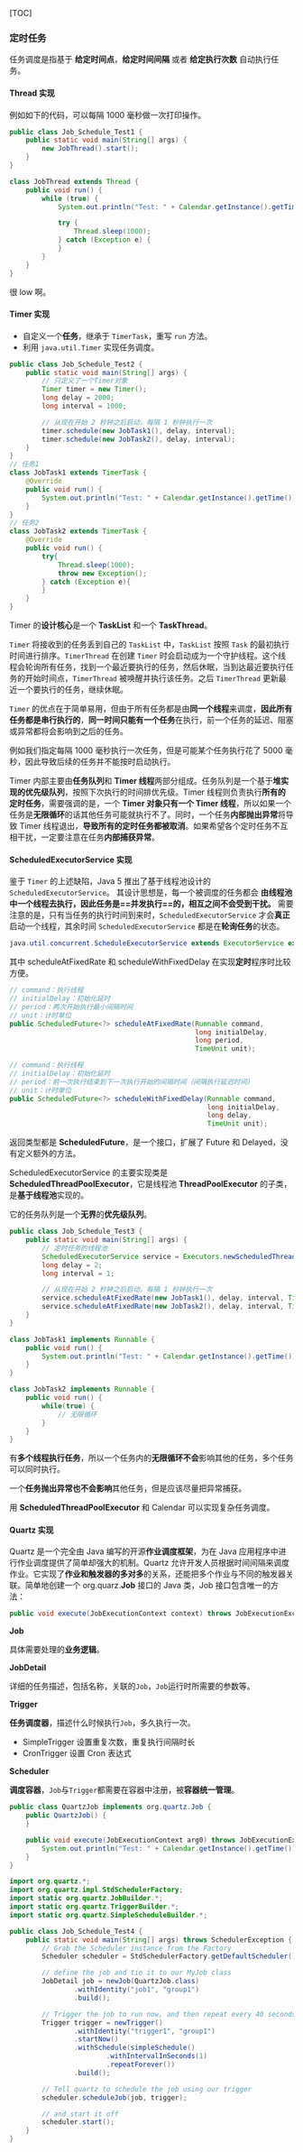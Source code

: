 [TOC]

### 定时任务

任务调度是指基于 **给定时间点**，**给定时间间隔** 或者 **给定执行次数** 自动执行任务。

#### Thread 实现

例如如下的代码，可以每隔 1000 毫秒做一次打印操作。

```java
public class Job_Schedule_Test1 {
    public static void main(String[] args) {
        new JobThread().start();
    }
}

class JobThread extends Thread {
    public void run() {
        while (true) {
            System.out.println("Test: " + Calendar.getInstance().getTime());

            try {
                Thread.sleep(1000);
            } catch (Exception e) {
            }
        }
    }
}
```

很 low 啊。



#### Timer 实现

- 自定义一个**任务**，继承于 `TimerTask`，重写 `run` 方法。
- 利用 `java.util.Timer` 实现任务调度。

```java
public class Job_Schedule_Test2 {
    public static void main(String[] args) {
        // 只定义了一个Timer对象
        Timer timer = new Timer();
        long delay = 2000;
        long interval = 1000;

        // 从现在开始 2 秒钟之后启动，每隔 1 秒钟执行一次
        timer.schedule(new JobTask1(), delay, interval);
        timer.schedule(new JobTask2(), delay, interval);
    }
}
// 任务1
class JobTask1 extends TimerTask {
    @Override
    public void run() {
        System.out.println("Test: " + Calendar.getInstance().getTime());
    }
}
// 任务2
class JobTask2 extends TimerTask {
    @Override
    public void run() {
        try{
            Thread.sleep(1000);
            throw new Exception();
        } catch (Exception e){
        }
    }
}
```

Timer 的**设计核心**是一个 **TaskList** 和一个 **TaskThread**。

`Timer` 将接收到的任务丢到自己的 `TaskList` 中，`TaskList` 按照 `Task` 的最初执行时间进行排序。`TimerThread` 在创建 `Timer` 时会启动成为一个守护线程。这个线程会轮询所有任务，找到一个最近要执行的任务，然后休眠，当到达最近要执行任务的开始时间点，`TimerThread` 被唤醒并执行该任务。之后 `TimerThread` 更新最近一个要执行的任务，继续休眠。

`Timer` 的优点在于简单易用，但由于所有任务都是由**同一个线程**来调度，**因此所有任务都是串行执行的**，**同一时间只能有一个任务**在执行，前一个任务的延迟、阻塞或异常都将会影响到之后的任务。

例如我们指定每隔 1000 毫秒执行一次任务，但是可能某个任务执行花了 5000 毫秒，因此导致后续的任务并不能按时启动执行。

Timer 内部主要由**任务队列**和 **Timer 线程**两部分组成。任务队列是一个基于**堆实现的优先级队列**，按照下次执行的时间排优先级。Timer 线程则负责执行**所有的定时任务**，需要强调的是，一个 **Timer 对象只有一个 Timer 线程**，所以如果一个任务是**无限循环**的话其他任务可能就执行不了。同时，一个任务**内部抛出异常**将导致 Timer 线程退出，**导致所有的定时任务都被取消**。如果希望各个定时任务不互相干扰，一定要注意在任务**内部捕获异常**。

 

#### ScheduledExecutorService 实现

鉴于 `Timer` 的上述缺陷，Java 5 推出了基于线程池设计的 `ScheduledExecutorService`。
其设计思想是，每一个被调度的任务都会 **由线程池中一个线程去执行，因此任务是==并发执行==的，相互之间不会受到干扰。**
需要注意的是，只有当任务的执行时间到来时，`ScheduledExecutorService` 才会**真正**启动一个线程，其余时间 `ScheduledExecutorService` 都是在**轮询任务**的状态。

```java
java.util.concurrent.ScheduleExecutorService extends ExecutorService extends Executor
```

其中 scheduleAtFixedRate 和 scheduleWithFixedDelay 在实现**定时**程序时比较方便。

```java
// command：执行线程
// initialDelay：初始化延时
// period：两次开始执行最小间隔时间
// unit：计时单位
public ScheduledFuture<?> scheduleAtFixedRate(Runnable command, 
                                              long initialDelay, 
                                              long period, 
                                              TimeUnit unit);
```

```java
// command：执行线程
// initialDelay：初始化延时
// period：前一次执行结束到下一次执行开始的间隔时间（间隔执行延迟时间）
// unit：计时单位
public ScheduledFuture<?> scheduleWithFixedDelay(Runnable command, 
                                                 long initialDelay, 
                                                 long delay, 
                                                 TimeUnit unit);
```

返回类型都是 **ScheduledFuture**，是一个接口，扩展了 Future 和 Delayed，没有定义额外的方法。

ScheduledExecutorService 的主要实现类是 **ScheduledThreadPoolExecutor**，它是线程池 **ThreadPoolExecutor** 的子类，是**基于线程池**实现的。

它的任务队列是一个**无界**的**优先级队列**。

```java
public class Job_Schedule_Test3 {
    public static void main(String[] args) {
        // 定时任务的线程池
        ScheduledExecutorService service = Executors.newScheduledThreadPool(10);
        long delay = 2;
        long interval = 1;

        // 从现在开始 2 秒钟之后启动，每隔 1 秒钟执行一次
        service.scheduleAtFixedRate(new JobTask1(), delay, interval, TimeUnit.SECONDS);
        service.scheduleAtFixedRate(new JobTask2(), delay, interval, TimeUnit.SECONDS);
    }
}

class JobTask1 implements Runnable {
    public void run() {
        System.out.println("Test: " + Calendar.getInstance().getTime());
    }
}

class JobTask2 implements Runnable {
    public void run() {
        while(true) {
            // 无限循环
        }
    }
}
```

有**多个线程执行任务**，所以一个任务内的**无限循环不会**影响其他的任务，多个任务可以同时执行。

一个**任务抛出异常也不会影响**其他任务，但是应该尽量把异常捕获。

用 **ScheduledThreadPoolExecutor** 和 Calendar 可以实现复杂任务调度。



#### Quartz 实现

Quartz 是一个完全由 Java 编写的开源**作业调度框架**，为在 Java 应用程序中进行作业调度提供了简单却强大的机制。Quartz 允许开发人员根据时间间隔来调度作业。它实现了**作业和触发器的多对多**的关系，还能把多个作业与不同的触发器关联。简单地创建一个 org.quarz.**Job** 接口的 Java 类，Job 接口包含唯一的方法：

```java
public void execute(JobExecutionContext context) throws JobExecutionException;
```

**Job**

具体需要处理的**业务逻辑**。

**JobDetail**

详细的任务描述，包括名称，关联的`Job`，`Job`运行时所需要的参数等。

**Trigger**

**任务调度器**，描述什么时候执行`Job`，多久执行一次。

- SimpleTrigger 设置重复次数，重复执行间隔时长
- CronTrigger 设置 Cron 表达式

**Scheduler**

**调度容器**，`Job`与`Trigger`都需要在容器中注册，被**容器统一管理**。

```java
public class QuartzJob implements org.quartz.Job {
    public QuartzJob() {
    }

    public void execute(JobExecutionContext arg0) throws JobExecutionException {
        System.out.println("Test: " + Calendar.getInstance().getTime());
    }
}
```

```java
import org.quartz.*;
import org.quartz.impl.StdSchedulerFactory;
import static org.quartz.JobBuilder.*;
import static org.quartz.TriggerBuilder.*;
import static org.quartz.SimpleScheduleBuilder.*;

public class Job_Schedule_Test4 {
    public static void main(String[] args) throws SchedulerException {
        // Grab the Scheduler instance from the Factory
        Scheduler scheduler = StdSchedulerFactory.getDefaultScheduler();

        // define the job and tie it to our MyJob class
        JobDetail job = newJob(QuartzJob.class)
                .withIdentity("job1", "group1")
                .build();

        // Trigger the job to run now, and then repeat every 40 seconds
        Trigger trigger = newTrigger()
                .withIdentity("trigger1", "group1")
                .startNow()
                .withSchedule(simpleSchedule()
                        .withIntervalInSeconds(1)
                        .repeatForever())
                .build();

        // Tell quartz to schedule the job using our trigger
        scheduler.scheduleJob(job, trigger);

        // and start it off
        scheduler.start();
    }
}
```









